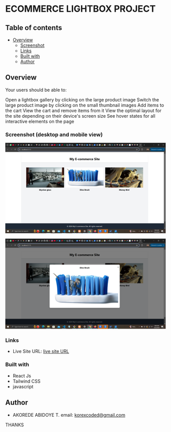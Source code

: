 
# ECOMMERCE LIGHTBOX PROJECT

## Table of contents

- [Overview](#overview)
  - [Screenshot](#screenshot)
  - [Links](#links)
  - [Built with](#built-with)
  - [Author](#author)
  


## Overview


Your users should be able to:

Open a lightbox gallery by clicking on the large product image
Switch the large product image by clicking on the small thumbnail images
Add items to the cart
View the cart and remove items from it
View the optimal layout for the site depending on their device's screen size
See hover states for all interactive elements on the page


### Screenshot (desktop and mobile view)

![desktop](/src/assets/LBdesktop.png)

![active state](/src/assets/active.png)


### Links

- Live Site URL: [live site URL](https://ecommerce-lightbox-react.vercel.app/)


### Built with

- React Js
- Tailwind CSS
- javascript


## Author

- AKOREDE ABIDOYE T.
email: korexcoded@gmail.com



THANKS 